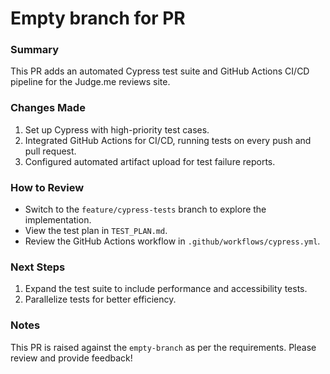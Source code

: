 # Empty branch for PR
### Summary
This PR adds an automated Cypress test suite and GitHub Actions CI/CD pipeline for the Judge.me reviews site.

### Changes Made
1. Set up Cypress with high-priority test cases.
2. Integrated GitHub Actions for CI/CD, running tests on every push and pull request.
3. Configured automated artifact upload for test failure reports.

### How to Review
- Switch to the `feature/cypress-tests` branch to explore the implementation.
- View the test plan in `TEST_PLAN.md`.
- Review the GitHub Actions workflow in `.github/workflows/cypress.yml`.

### Next Steps
1. Expand the test suite to include performance and accessibility tests.
2. Parallelize tests for better efficiency.

### Notes
This PR is raised against the `empty-branch` as per the requirements. Please review and provide feedback!
